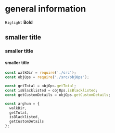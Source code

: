 # general information
`Higlight`
**Bold**
## smaller title
### smaller title
#### smaller title

~~~js
const walkDir = require('./src');
const objOps = require('./src/objOps');

const getTotal = objOps.getTotal;
const isBlacklisted = objOps.isBlacklisted;
const getCustomDetails = objOps.getCustomDetails;

const arghun = {
  walkDir,
  getTotal,
  isBlacklisted,
  getCustomDetails
};
~~~
